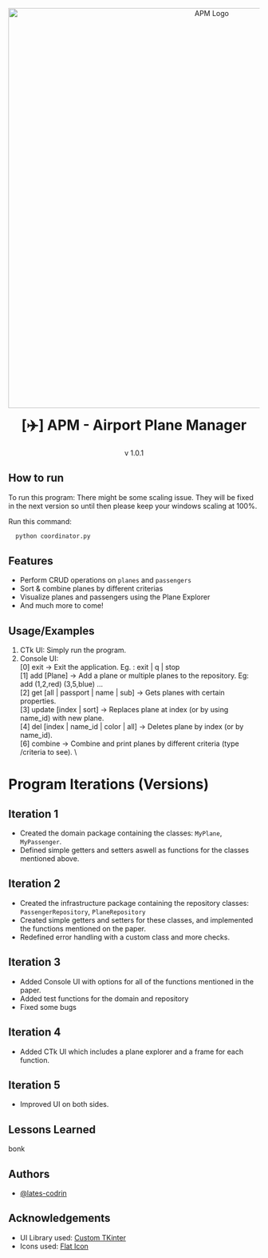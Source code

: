 <p align="center">
    <img width="800" src="https://i.imgur.com/534UkoJ.png" alt="APM Logo">
</p>

<h1 align="center" style="margin-top: 0px;">[✈️] APM - Airport Plane Manager</h1>

<p align="center" >v 1.0.1</p>



## How to run

To run this program:
There might be some scaling issue. They will be fixed in the next version so until then please keep your windows scaling at 100%.

Run this command:
```bash
  python coordinator.py
```


## Features

- Perform CRUD operations on `planes` and `passengers`
- Sort & combine planes by different criterias
- Visualize planes and passengers using the Plane Explorer
- And much more to come!


## Usage/Examples
1. CTk UI: Simply run the program.
2. Console UI:\
   [0] exit -> Exit the application. Eg. : exit | q | stop \
   [1] add [Plane] -> Add a plane or multiple planes to the repository. Eg: add (1,2,red) (3,5,blue) ... \
   [2] get [all | passport | name | sub] -> Gets planes with certain properties. \
   [3] update [index | sort] ->  Replaces plane at index (or by using name_id) with new plane. \
   [4] del [index | name_id | color | all] -> Deletes plane by index (or by name_id). \
   [6] combine -> Combine and print planes by different criteria (type /criteria to see). \



# Program Iterations (Versions)

## Iteration 1

- Created the domain package containing the classes: `MyPlane`, `MyPassenger`.
- Defined simple getters and setters aswell as functions for the classes mentioned above.

## Iteration 2
- Created the infrastructure package containing the repository classes: `PassengerRepository`, `PlaneRepository`
- Created simple getters and setters for these classes, and implemented the functions mentioned on the paper.
- Redefined error handling with a custom class and more checks.

## Iteration 3
- Added Console UI with options for all of the functions mentioned in the paper.
- Added test functions for the domain and repository
- Fixed some bugs


## Iteration 4
- Added CTk UI which includes a plane explorer and a frame for each function.


## Iteration 5
- Improved UI on both sides.
  
## Lessons Learned

bonk


## Authors

- [@lates-codrin](https://github.com/lates-codrin)

## Acknowledgements

 - UI Library used: [Custom TKinter](https://customtkinter.tomschimansky.com/)
 - Icons used: [Flat Icon](https://www.flaticon.com/)
